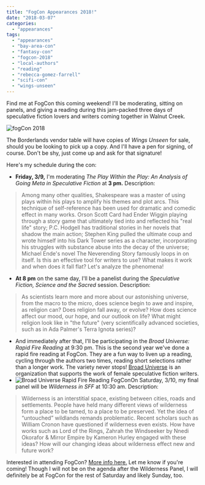 ```yaml
---
title: "FogCon Appearances 2018!"
date: "2018-03-07"
categories:
  - "appearances"
tags:
  - "appearances"
  - "bay-area-con"
  - "fantasy-con"
  - "fogcon-2018"
  - "local-authors"
  - "reading"
  - "rebecca-gomez-farrell"
  - "scifi-con"
  - "wings-unseen"
---
```


Find me at FogCon this coming weekend! I'll be moderating, sitting on panels, and giving a reading during this jam-packed three days of speculative fiction lovers and writers coming together in Walnut Creek.

![fogCon 2018](https://d2ypg8o05lff0b.cloudfront.net/wp-content/uploads/sites/3/2018/03/cropped-FOGcon-8-masthead.gif)

The Borderlands vendor table will have copies of _Wings Unseen_ for sale, should you be looking to pick up a copy. And I'll have a pen for signing, of course. Don't be shy, just come up and ask for that signature!

Here's my schedule during the con:

- **Friday, 3/9,** I'm moderating _The Play Within the Play: An Analysis of Going Meta in Speculative Fiction_ at **3 pm.** Description:

> Among many other qualities, Shakespeare was a master of using plays within his plays to amplify his themes and plot arcs. This technique of self-reference has been used for dramatic and comedic effect in many works. Orson Scott Card had Ender Wiggin playing through a story game that ultimately tied into and reflected his "real life" story; P.C. Hodgell has traditional stories in her novels that shadow the main action; Stephen King pulled the ultimate coup and wrote himself into his Dark Tower series as a character, incorporating his struggles with substance abuse into the decay of the universe; Michael Ende's novel The Neverending Story famously loops in on itself. Is this an effective tool for writers to use? What makes it work and when does it fall flat? Let's analyze the phenomena!

- **At 8 pm** on the same day, I'll be a panelist during the _Speculative Fiction, Science and the Sacred_ session. Description:

> As scientists learn more and more about our astonishing universe, from the macro to the micro, does science begin to awe and inspire, as religion can? Does religion fall away, or evolve? How does science affect our mood, our hope, and our outlook on life? What might religion look like in "the future" (very scientifically advanced societies, such as in Ada Palmer's Terra Ignota series)?

- And immediately after that, I'll be participating in the _Broad Universe: Rapid Fire Reading_ at 9:30 pm. This is the second year we've done a rapid fire reading at FogCon. They are a fun way to liven up a reading, cycling through the authors two times, reading short selections rather than a longer work. The variety never stops! [Broad Universe](https://broaduniverse.org/) is an organization that supports the work of female speculative fiction writers.
- ![Broad Universe Rapid Fire Reading FogCon](https://d2ypg8o05lff0b.cloudfront.net/wp-content/uploads/sites/3/2018/03/bu-rfr-2018-2-385x500.jpg)On Saturday, 3/10, my final panel will be _Wilderness in SFF_ at 10:30 am. Description:

> Wilderness is an interstitial space, existing between cities, roads and settlements. People have held many different views of wilderness form a place to be tamed, to a place to be preserved. Yet the idea of “untouched” wildlands remands problematic. Recent scholars such as William Cronon have questioned if wilderness even exists. How have works such as Lord of the Rings, Zahrah the Windseeker by Nnedi Okorafor & Mirror Empire by Kameron Hurley engaged with these ideas? How will our changing ideas about wilderness effect new and future work?

Interested in attending FogCon? [More info here.](https://fogcon.org/) Let me know if you're coming! Though I will not be on the agenda after the Wilderness Panel, I will definitely be at FogCon for the rest of Saturday and likely Sunday, too.
